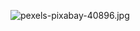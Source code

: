 <question source="abcdhvOGESK8" />
<grouped-questions source="abcdDdFvd8WP" />
<question source="abcdNtWIRh6L" />

![pexels-pixabay-40896.jpg](https://docs-api-qa.cloudlabs.ai/repos/raw.githubusercontent.com/Rabin-spektra/Demo-Repo/main/2973uYeg2oMT/images/pexels-pixabay-40896.jpg)